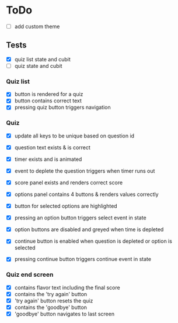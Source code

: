 # ToDo

- [ ] add custom theme

## Tests

- [x] quiz list state and cubit
- [ ] quiz state and cubit

### Quiz list

- [x] button is rendered for a quiz
- [x] button contains correct text
- [x] pressing quiz button triggers navigation

### Quiz

- [x] update all keys to be unique based on question id

- [x] question text exists & is correct
- [x] timer exists and is animated
- [x] event to deplete the question triggers when timer runs out
- [x] score panel exists and renders correct score
- [x] options panel contains 4 buttons & renders values correctly
- [x] button for selected options are highlighted
- [x] pressing an option button triggers select event in state
- [x] option buttons are disabled and greyed when time is depleted
- [x] continue button is enabled when question is depleted or option is selected
- [x] pressing continue button triggers continue event in state

### Quiz end screen

- [x] contains flavor text including the final score
- [x] contains the 'try again' button
- [x] 'try again' button resets the quiz
- [x] contains the 'goodbye' button
- [x] 'goodbye' button navigates to last screen